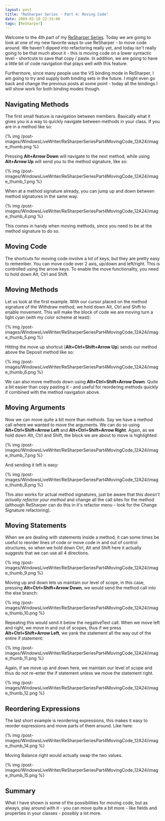 ```yaml
---
layout: post
title: "ReSharper Series - Part 4: Moving Code"
date: 2009-02-10 22:33:08
tags: [ReSharper]
---
```


Welcome to the 4th part of my [ReSharper Series](http://www.rasmuskl.dk/post/ReSharper-Series.aspx). Today we are going to look at one of my new favorite ways to use ReSharper - to move code around. We haven't dipped into refactoring really yet, and today isn't really going to be that much about it - this is moving code on a lower syntactic level - shortcuts to save that copy / paste. In addition, we are going to have a little bit of code navigation that plays well with this feature.
 
Furthermore, since many people use the VS binding mode in ReSharper, I am going to try and supply both binding sets in the future. I might even go back and change the previous posts at some point - today all the bindings I will show work for both binding modes though.
 
## Navigating Methods
 
The first small feature is navigation between members. Basically what it gives you is a way to quickly navigate between methods in your class. If you are in a method like so:
 
{% img /post-images/WindowsLiveWriter/ReSharperSeriesPart4MovingCode_12A24/image_thumb.png %} 
 
Pressing **Alt+Arrow Down** will navigate to the next method, while using **Alt+Arrow Up** will send you to the method signature, like so:
 
{% img /post-images/WindowsLiveWriter/ReSharperSeriesPart4MovingCode_12A24/image_thumb_1.png %}
 
When at a method signature already, you can jump up and down between method signatures in the same way.
 
{% img /post-images/WindowsLiveWriter/ReSharperSeriesPart4MovingCode_12A24/image_thumb_4.png %} 
 
This comes in handy when moving methods, since you need to be at the method signature to do so.
 
## Moving Code
 
The shortcuts for moving code involve a lot of keys, but they are pretty easy to remember. You can move code over 2 axis, up/down and left/right. This is controlled using the arrow keys. To enable the move functionality, you need to hold down Alt, Ctrl and Shift.
 
## Moving Methods
 
Let us look at the first example. With our cursor placed on the method signature of the Withdraw method, we hold down Alt, Ctrl and Shift to enable movement. This will make the block of code we are moving turn a light cyan (with my color scheme at least):
 
{% img /post-images/WindowsLiveWriter/ReSharperSeriesPart4MovingCode_12A24/image_thumb_5.png %}
 
Hitting the move up shortcut (**Alt+Ctrl+Shift+Arrow Up**) sends our method above the Deposit method like so:
 
{% img /post-images/WindowsLiveWriter/ReSharperSeriesPart4MovingCode_12A24/image_thumb_6.png %}
 
We can also move methods down using **Alt+Ctrl+Shift+Arrow Down**. Quite a bit easier than copy pasting it - and useful for reordering methods quickly if combined with the method navigation above.
 
## Moving Arguments
 
Now we can move quite a bit more than methods. Say we have a method call where we wanted to move the arguments. We can do so using **Alt+Ctrl+Shift+Arrow Left** and **Alt+Ctrl+Shift+Arrow Right**. Again, as we hold down Alt, Ctrl and Shift, the block we are about to move is highlighted:
 
{% img /post-images/WindowsLiveWriter/ReSharperSeriesPart4MovingCode_12A24/image_thumb_7.png %} 
 
And sending it left is easy:
 
{% img /post-images/WindowsLiveWriter/ReSharperSeriesPart4MovingCode_12A24/image_thumb_8.png %} 
 
This also works for actual method signatures, just be aware that this *doesn't actually refactor your method* and change all the call sites for the method (although ReSharper can do this in it's refactor menu - look for the Change Signature refactoring).
 
## Moving Statements
 
When we are dealing with statements inside a method, it can some times be useful to reorder lines of code or move code in and out of control structures, so when we hold down Ctrl, Alt and Shift here it actually suggests that we can use all 4 directions.
 
{% img /post-images/WindowsLiveWriter/ReSharperSeriesPart4MovingCode_12A24/image_thumb_9.png %} 
 
Moving up and down lets us maintain our level of scope, in this case, pressing **Alt+Ctrl+Shift+Arrow Down**, we would send the method call into the else branch:
 
{% img /post-images/WindowsLiveWriter/ReSharperSeriesPart4MovingCode_12A24/image_thumb_10.png %} 
 
Repeating this would send it below the negativeText call. When we move left and right, we move in and out of scopes, thus if we press **Alt+Ctrl+Shift+Arrow Left**, we yank the statement all the way out of the entire if statement:
 
{% img /post-images/WindowsLiveWriter/ReSharperSeriesPart4MovingCode_12A24/image_thumb_11.png %} 
 
Again, if we move up and down here, we maintain our level of scope and thus do not re-enter the if statement unless we move the statement right.
 
{% img /post-images/WindowsLiveWriter/ReSharperSeriesPart4MovingCode_12A24/image_thumb_12.png %} 
 
## Reordering Expressions
 
The last short example is reordering expressions, this makes it easy to reorder expressions and move parts of them around. Like here:
 
{% img /post-images/WindowsLiveWriter/ReSharperSeriesPart4MovingCode_12A24/image_thumb_14.png %} 
 
Moving Balance right would actually swap the two values.
 
{% img /post-images/WindowsLiveWriter/ReSharperSeriesPart4MovingCode_12A24/image_thumb_15.png %} 
 
## Summary
 
What I have shown is some of the possibilities for moving code, but as always, play around with it - you can move quite a bit more - like fields and properties in your classes - possibly a lot more.
